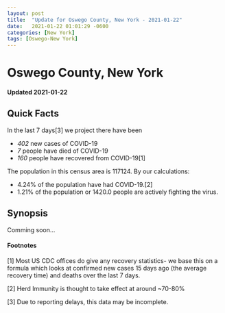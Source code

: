 ```yaml
---
layout: post
title:  "Update for Oswego County, New York - 2021-01-22"
date:   2021-01-22 01:01:29 -0600
categories: [New York]
tags: [Oswego-New York]
---
```


# Oswego County, New York
#### Updated 2021-01-22

## Quick Facts

In the last 7 days[3] we project there have been
- *402* new cases of COVID-19
- *7* people have died of COVID-19
- *160* people have recovered from COVID-19[1]

The population in this census area is 117124. By our calculations:
- 4.24% of the population have had COVID-19.[2]
- 1.21% of the population or 1420.0 people are actively fighting the virus.

## Synopsis

Comming soon...


#### Footnotes

[1] Most US CDC offices do give any recovery statistics- we base this on a formula which looks at confirmed new cases
15 days ago (the average recovery time) and deaths over the last 7 days.

[2] Herd Immunity is thought to take effect at around ~70-80%

[3] Due to reporting delays, this data may be incomplete.
 
    